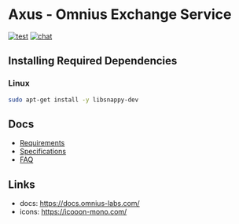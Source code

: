 # Axus - Omnius Exchange Service

[![test](https://github.com/omnius-labs/axus/actions/workflows/test.yml/badge.svg?branch=main)](https://github.com/omnius-labs/axus/actions/workflows/test.yml)
[![chat](https://badges.gitter.im/omnius-labs.svg)](https://gitter.im/omnius-labs/community)

## Installing Required Dependencies

### Linux

```sh
sudo apt-get install -y libsnappy-dev
```

## Docs
- [Requirements](./docs/requirements/index.adoc)
- [Specifications](./docs/specifications/index.adoc)
- [FAQ](./docs/faq.md)

## Links

- docs: https://docs.omnius-labs.com/
- icons: https://icooon-mono.com/
